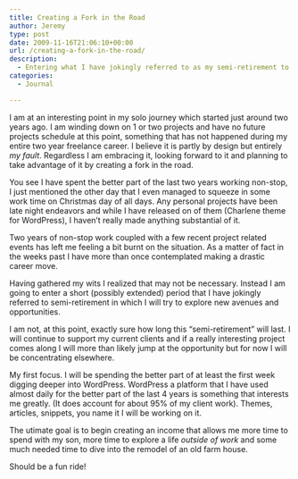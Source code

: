 ```yaml
---
title: Creating a Fork in the Road
author: Jeremy
type: post
date: 2009-11-16T21:06:10+00:00
url: /creating-a-fork-in-the-road/
description:
  - Entering what I have jokingly referred to as my semi-retirement to explore and create new opportunities and business.
categories:
  - Journal

---
```

I am at an interesting point in my solo journey which started just around two years ago. I am winding down on 1 or two projects and have no future projects schedule at this point, something that has not happened during my entire two year freelance career. I believe it is partly by design but entirely _my fault_. Regardless I am embracing it, looking forward to it and planning to take advantage of it by creating a fork in the road.

You see I have spent the better part of the last two years working non-stop, I just mentioned the other day that I even managed to squeeze in some work time on Christmas day of all days. Any personal projects have been late night endeavors and while I have released on of them (Charlene theme for WordPress), I haven&#8217;t really made anything substantial of it.

Two years of non-stop work coupled with a few recent project related events has left me feeling a bit burnt on the situation. As a matter of fact in the weeks past I have more than once contemplated making a drastic career move.

<!--more-->

Having gathered my wits I realized that may not be necessary. Instead I am going to enter a short (possibly extended) period that I have jokingly referred to semi-retirement in which I will try to explore new avenues and opportunities. 

I am not, at this point, exactly sure how long this &ldquo;semi-retirement&rdquo; will last. I will continue to support my current clients and if a really interesting project comes along I will more than likely jump at the opportunity but for now I will be concentrating elsewhere.

My first focus. I will be spending the better part of at least the first week digging deeper into WordPress. WordPress a platform that I have used almost daily for the better part of the last 4 years is something that interests me greatly. (It does account for about 95% of my client work). Themes, articles, snippets, you name it I will be working on it.

The utimate goal is to begin creating an income that allows me more time to spend with my son, more time to explore a life _outside of work_ and some much needed time to dive into the remodel of an old farm house.

Should be a fun ride!
